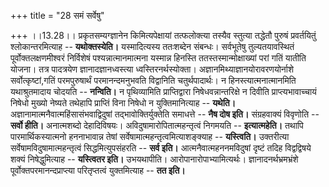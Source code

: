 +++
title = "28 समं सर्वेषु"

+++
।।13.28।। प्रकृतसम्यग्ज्ञानेन किमित्यपेक्षायां तत्फलोक्त्या तस्यैव
स्तुत्या तद्धेतौ पुरुषं प्रवर्तयितुं श्लोकान्तरमित्याह --
**यथोक्तस्येति।** यस्मादित्यस्य ततःशब्देन संबन्धः। सर्वभूतेषु
तुल्यतयावस्थितं पूर्वोक्तलक्षणमीश्वरं निर्विशेषं पश्यन्नात्मानमात्मना
यस्मान्न हिनस्ति ततस्तस्मान्मोक्षाख्यां परां गतिं यातीति योजना। तत्र
पादत्रयेण ज्ञानादज्ञानध्वस्त्या ध्वस्तिरनर्थस्योक्ता।
अज्ञानमिथ्याज्ञानयोरावरणयोर्नाशे सर्वोत्कृष्टां,गतिं परमपुरुषार्थं
परमानन्दमनुभवति विद्वानिति चतुर्थपादार्थः। न हिनस्त्यात्मनात्मानमिति
यथाश्रुतमादाय चोदयति -- **नन्विति।** न पृथिव्यामिति प्राप्तिद्वारा
निषेधवन्नान्तरिक्षे न दिवीति प्राप्त्यभावाच्चायं निषेधो मुख्यो नेष्यते
तथेहापि प्राप्तिं विना निषेधो न युक्तिमानित्याह -- **यथेति।**
अज्ञानामात्मनैवात्महिंसासंभवाद्विदुषां तद्भावोक्तिर्युक्तेति समाधत्ते --
**नैष दोष इति।** संग्रहवाक्यं विवृणोति -- **सर्वो हीति।** अनात्मशब्दो
देहादिविषयः। अविदुषामारोपितात्महन्तृत्वं निगमयति -- **इत्यात्महेति।**
तथापि पारमार्थिकस्यात्मनो हननाभावान्न तेषां
सर्वेषामात्महन्तृत्वमित्याशङ्क्याह -- **यस्त्विति।** उक्तरीत्या
सर्वेषामविदुषामात्महन्तृत्वं सिद्धमित्युपसंहरति -- **सर्व इति।**
आत्मनैवात्महननमविदुषां दृष्टं तदिह विद्वद्विषये शक्यं निषेद्धुमित्याह --
**यस्त्वितर इति।** उभयथापीति। आरोपानारोपाभ्यामित्यर्थः।
ज्ञानादनर्थभ्रमभ्रंशे पूर्वोक्तपरमानन्दप्राप्त्या परितृप्तत्वं
युक्तमित्याह -- **तत इति।**
